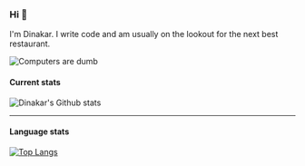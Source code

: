 ### Hi 👋

I'm Dinakar. I write code and am usually on the lookout for the next best restaurant.

![Computers are dumb](https://media.giphy.com/media/hrRJ41JB2zlgZiYcCw/giphy.gif)

#### Current stats

![Dinakar's Github stats](https://github-readme-stats.vercel.app/api?username=dinakar29&show_icons=true&theme=great-gatsby&include_all_commits=true&count_private=true)

---

#### Language stats

[![Top Langs](https://github-readme-stats.vercel.app/api/top-langs/?username=dinakar29)](https://github.com/anuraghazra/github-readme-stats)

